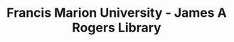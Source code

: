 ---
layout: repo
title: "Francis Marion University - James A Rogers Library"
id: 2028
permalink: repos/2028/
---